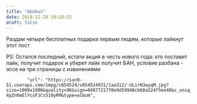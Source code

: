 ```yaml
---
title: "Abobus"
date: 2019-12-28 20:28:52
draft: false
---
```


Раздам четыре бесплатных подарка первым людям, которые лайкнут этот пост

PS: Остался последний, кстати акция в честь нового года: кто поставит лайк, получит подарок и уберет лайк получит БАН, условие разбана - эссе на три страницы с извинениями

            "url": "https://sun9-51.userapi.com/impg/c854524/v854524931/1aa312/-ULirN3wyqM.jpg?size=1000x1000&quality=96&sign=0487721770e9d59948cb68a524f5ee40&c_uniq_tag=0bAm7I6WKHxIhi4x1OR5n-4pZn6mElYcsFJCs510yRM&type=album",
